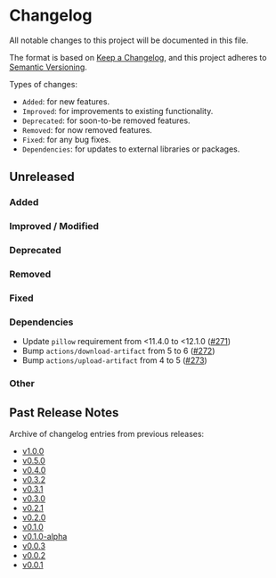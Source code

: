 # Changelog

All notable changes to this project will be documented in this file.

The format is based on [Keep a Changelog](https://keepachangelog.com/en/1.1.0/), and this project adheres to [Semantic Versioning](https://semver.org/spec/v2.0.0.html).

Types of changes:
- `Added`: for new features.
- `Improved`: for improvements to existing functionality.
- `Deprecated`: for soon-to-be removed features.
- `Removed`: for now removed features.
- `Fixed`: for any bug fixes.
- `Dependencies`: for updates to external libraries or packages.

## Unreleased

### Added

### Improved / Modified

### Deprecated

### Removed

### Fixed


### Dependencies
- Update `pillow` requirement from <11.4.0 to <12.1.0 ([#271](https://github.com/qBraid/pyqasm/pull/271))
- Bump `actions/download-artifact` from 5 to 6 ([#272](https://github.com/qBraid/pyqasm/pull/272))
- Bump `actions/upload-artifact` from 4 to 5 ([#273](https://github.com/qBraid/pyqasm/pull/273))

### Other

## Past Release Notes

Archive of changelog entries from previous releases:

- [v1.0.0](https://github.com/qBraid/pyqasm/releases/tag/v1.0.0)
- [v0.5.0](https://github.com/qBraid/pyqasm/releases/tag/v0.5.0)
- [v0.4.0](https://github.com/qBraid/pyqasm/releases/tag/v0.4.0)
- [v0.3.2](https://github.com/qBraid/pyqasm/releases/tag/v0.3.2)
- [v0.3.1](https://github.com/qBraid/pyqasm/releases/tag/v0.3.1)
- [v0.3.0](https://github.com/qBraid/pyqasm/releases/tag/v0.3.0)
- [v0.2.1](https://github.com/qBraid/pyqasm/releases/tag/v0.2.1)
- [v0.2.0](https://github.com/qBraid/pyqasm/releases/tag/v0.2.0)
- [v0.1.0](https://github.com/qBraid/pyqasm/releases/tag/v0.1.0)
- [v0.1.0-alpha](https://github.com/qBraid/pyqasm/releases/tag/v0.1.0-alpha)
- [v0.0.3](https://github.com/qBraid/pyqasm/releases/tag/v0.0.3)
- [v0.0.2](https://github.com/qBraid/pyqasm/releases/tag/v0.0.2)
- [v0.0.1](https://github.com/qBraid/pyqasm/releases/tag/v0.0.1)
